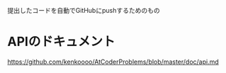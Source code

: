 提出したコードを自動でGitHubにpushするためのもの

# APIのドキュメント
https://github.com/kenkoooo/AtCoderProblems/blob/master/doc/api.md
